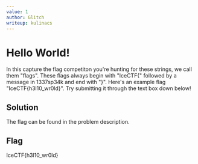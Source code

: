 ```yaml
---
value: 1
author: Glitch
writeup: kulinacs
---
```


# Hello World!

In this capture the flag competiton you're hunting for these strings, we call them "flags". These flags always begin with "IceCTF{" followed by a message in 1337sp34k and end with "}". Here's an example flag "IceCTF{h3l10_wr0ld}". Try submitting it through the text box down below!

## Solution

The flag can be found in the problem description. 

## Flag

IceCTF{h3l10_wr0ld}
